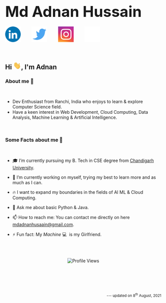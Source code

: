 <!-- **mdadnanhusaain/mdadnanhusaain** is a ✨ _special_ ✨ repository because its `README.md` (this file) appears on your GitHub profile. -->
# __<font size="10">Md Adnan Hussain</font>__

<a href="https://www.linkedin.com/in/mdadnanhusaain/"><img src="Assets/LinkedIn.gif" width="50px"></a>
&nbsp;&nbsp;&nbsp;&nbsp;&nbsp;&nbsp;&nbsp;
<a href="https://twitter.com/mdadnanhusaain"><img src="Assets/Twitter.gif" width="50px"></a>
&nbsp;&nbsp;&nbsp;&nbsp;&nbsp;&nbsp;&nbsp;
<a href="https://instagram.com/mdadnanhusaain"><img src="Assets/Instagram.gif" width="50px"></a>
&nbsp;&nbsp;&nbsp;&nbsp;&nbsp;&nbsp;&nbsp;
<a href="mailto:mdadnanhusaain@gmail.com"><img src="Assets/Email.gif" width="50px"></a> 

<br>

## __Hi <img src="Assets/Hi.gif" width="25px">, I'm Adnan__
### __About me 🚀__ 
<br/>
<ul>
    <li>Dev Enthusiast from Ranchi, India who enjoys to learn & explore Computer Science field. </li>
    <li>Have a keen interest in Web Development, Cloud Computing, Data Analysis, Machine Learning & Artificial Intelligence. </li>
</ul>
<br />

### __Some Facts about me 🌟__
<br>

- 🎓 I’m currently pursuing my B. Tech in CSE degree from <a href="https://www.cuchd.in">Chandigarh University</a>.

- 🔭 I’m currently working on myself, trying my best to learn more and as much as I can.

- 🔥 I want to expand my boundaries in the fields of AI ML & Cloud Computing.

- 💬 Ask me about basic Python & Java.

- 📫 How to reach me: You can contact me directly on here [mdadnanhusaain@gmail.com](mailto:mdadnanhusaain@gmail.com).

- ⚡ Fun fact: My *Machine* 💻 &nbsp;is my Girlfriend.

<br /><br />

<p align="center"> <img src="https://komarev.com/ghpvc/?username=mdadnanhusaain&label=Views&color=blue&style=plastic" alt="Profile Views" /> </p>
<br /><br /><br /><br />
<sub><p align="right"> --- updated on 8<sup>th</sup> August, 2021 </p></sub>
